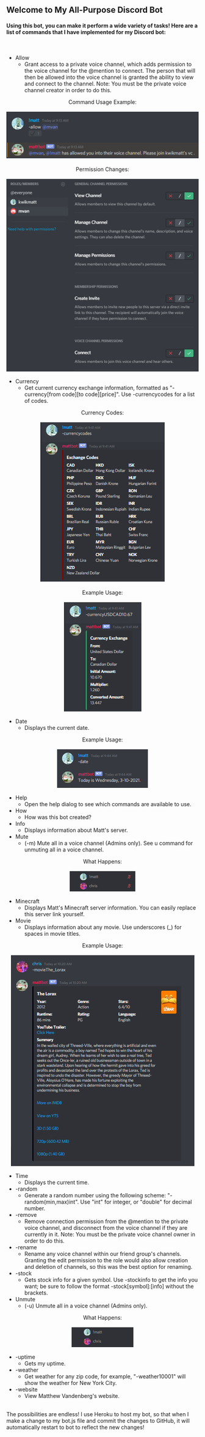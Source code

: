 ## Welcome to My All-Purpose Discord Bot  

#### Using this bot, you can make it perform a wide variety of tasks! Here are a list of commands that I have implemented for my Discord bot:  

<br>

* Allow
	* Grant access to a private voice channel, which adds permission to the voice channel for the @mention to connect. The person that will then be allowed into the voice channel is granted the ability to view and connect to the channel. Note: You must be the private voice channel creator in order to do this.

<p align="center">
	Command Usage Example:
	<br><br>
	<img src="readmeImages/allow.png">
	<br><br>
	Permission Changes:
	<br><br>
	<img src="readmeImages/allowPerms.png">
</p>

* Currency
	* Get current currency exchange information, formatted as "-currency[from code][to code][price]". Use -currencycodes for a list of codes.

<p align="center">
	Currency Codes:
	<br><br>
	<img src="readmeImages/currencyCodes.png">
	<br><br>
	Example Usage:
	<br><br>
	<img src="readmeImages/currencyUsage.png">
</p>

* Date
	* Displays the current date.

<p align="center">
	Example Usage:
	<br><br>
	<img src="readmeImages/date.png">
</p>

* Help
	* Open the help dialog to see which commands are available to use.
* How
	* How was this bot created?
* Info
	* Displays information about Matt's server.
* Mute
	* (-m) Mute all in a voice channel (Admins only). See u command for unmuting all in a voice channel.

<p align="center">
	What Happens:
	<br><br>
	<img src="readmeImages/mute.png">
</p>

* Minecraft
	* Displays Matt's Minecraft server information. You can easily replace this server link yourself.
* Movie
	* Displays information about any movie. Use underscores (_) for spaces in movie titles.

<p align="center">
	Example Usage:
	<br><br>
	<img src="readmeImages/movie.png">
</p>

* Time
	* Displays the current time.
* -random
	* Generate a random number using the following scheme: "-random(min,max)int". Use "int" for integer, or "double" for decimal number.
* -remove
	* Remove connection permission from the @mention to the private voice channel, and disconnect from the voice channel if they are currently in it. Note: You must be the private voice channel owner in order to do this.
* -rename
	* Rename any voice channel within our friend group's channels. Granting the edit permission to the role would also allow creation and deletion of channels, so this was the best option for renaming.
* -stock
	* Gets stock info for a given symbol. Use -stockinfo to get the info you want; be sure to follow the format -stock[symbol]:[info] without the brackets.
* Unmute
	* (-u) Unmute all in a voice channel (Admins only).

<p align="center">
	What Happens:
	<br><br>
	<img src="readmeImages/unmute.png">
</p>

* -uptime
	* Gets my uptime.
* -weather
	* Get weather for any zip code, for example, "-weather10001" will show the weather for New York City.
* -website
	* View Matthew Vandenberg's website.
<br>  
The possibilities are endless! I use Heroku to host my bot, so that when I make a change to my bot.js file and commit the changes to GitHub, it will automatically restart to bot to reflect the new changes!
